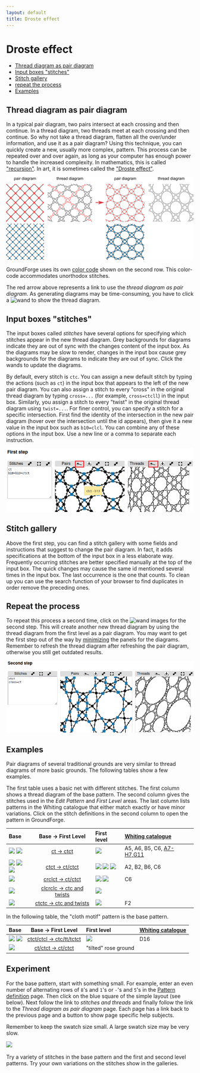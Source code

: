 ```yaml
---
layout: default
title: Droste effect
---
```


Droste effect
=============

* [Thread diagram as pair diagram](#thread-diagram-as-pair-diagram)
* [Input boxes "stitches"](#input-boxes-stitches)
* [Stitch gallery](#stitch-gallery)
* [repeat the process](#repeat-the-process)
* [Examples](#examples)

Thread diagram as pair diagram
------------------------------

In a typical pair diagram, two pairs intersect at each crossing and then continue.  In a thread diagram, two threads meet at each crossing and then continue.  So why not take a thread diagram, flatten all the over/under information, and use it as a pair diagram?  Using this technique, you can quickly create a new, usually more complex, pattern.  This process can be repeated over and over again, as long as your computer has enough power to handle the increased complexity.    In mathematics, this is called ["recursion"](https://en.wikipedia.org/wiki/Recursion).  In art, it is sometimes called the ["Droste effect"](https://en.wikipedia.org/wiki/Droste_effect).

![](images/simple-droste.png)

GroundForge uses its own [color code](/GroundForge-help/color-rules) shown on the second row. 
This color-code accommodates unorthodox stitches.

The red arrow above represents a link to use the _thread diagram as pair diagram_.
As generating diagrams may be time-consuming, you have to click a ![wand](/GroundForge/images/wand.png) to show the thread diagram. 

Input boxes "stitches"
----------------------

The input boxes called _stitches_ have several options for specifying which stitches appear in the new thread diagram.
Grey backgrounds for diagrams indicate they are out of sync with the changes content of the input box.
As the diagrams may be slow to render, changes in the input box cause grey backgrounds for the diagrams to indicate they are out of sync.
Click the wands to update the diagrams.

By default, every stitch is `ctc`.  You can assign a new default stitch by typing the actions (such as `ct`) in the input box that appears to the left of the new pair diagram. You can also assign a stitch to every "cross" in the original thread diagram by typing `cross=...` (for example, `cross=ctcll`) in the input box.  Similarly, you assign a stitch to every "twist" in the original thread diagram using `twist=...`.  For finer control, you can specify a stitch for a specific intersection.  First find the identity of the intersection in the new pair diagram (hover over the intersection until the id appears), then give it a new value in the input box such as `b10=clcl`.  You can combine any of these options in the input box.  Use a new line or a comma to separate each instruction.

![](images/droste-assign-stitches.png)

Stitch gallery
--------------

Above the first step, you can find a stitch gallery with some fields and instructions that suggest to change the pair diagram. 
In fact, it adds specifications at the bottom of the input box in a less elaborate way.
Frequently occurring stitches are better specified manually at the top of the input box.
The quick changes may cause the same id mentioned several times in the input box. 
The last occurrence is the one that counts.
To clean up you can use the search function of your browser to find duplicates in order remove the preceding ones.

Repeat the process
------------------

To repeat this process a second time, click on the ![wand](/GroundForge/images/wand.png) images for the second step. This will create another new thread diagram by using the thread diagram from the first level as a pair diagram. 
You may want to get the first step out of the way by [minimizing] the panels for the diagrams.
Remember to refresh the thread diagram after refreshing the pair diagram, otherwise you still get outdated results.

[minimizing]: /GroundForge-help/clips/resize

![](images/droste-repeat-assign-stitches.png)


Examples
--------

Pair diagrams of several traditional grounds are very similar to thread diagrams of more basic grounds.  The following tables show a few examples.
 
 The first table uses a basic net with different stitches.   The first column shows a thread diagram of the base pattern.  The second column gives the stitches used in the _Edit Pattern_ and _First Level_ areas.  The last column lists patterns in the Whiting catalogue that either match exactly or have minor variations.  Click on the stitch definitions in the second column to open the pattern in GroundForge.

Base  | Base &rarr; First Level | First level | [Whiting catalogue](/gw-lace-to-gf)
:-----|:-----------------------:|:------------|:--------- 
![](stitches/ct.png) ![](stitches/ct-color1.png) | [ct &rarr; ctct]      | ![](/gw-lace-to-gf/w/page76a.gif) | A5, A6, B5, C6, [A7-H7,G11]
![](stitches/ctct.png) ![](stitches/ctct-color1a.png) ![](stitches/ctct-color1b.png) | [ctct &rarr; ct/ctct] | ![](/gw-lace-to-gf/w/page120a.gif) ![](stitches/ctct-color2a.png) ![](stitches/ctct-color2b.png) | A2, B2, B6, C6
![](stitches/crclct.png) | [crclct &rarr; ct/ctct] | ![](/gw-lace-to-gf/w/page139a.gif) ![](stitches/crclct-color2.png) | C6
![](stitches/clcrclc.png) | [clcrclc &rarr; ctc and twists] | ![](stitches/clcrclc-color2.png)
![](stitches/ctctc.png) | [ctctc &rarr; ctc and twists] | ![](/gw-lace-to-gf/w/page178a.gif) | F2

In the following table, the "cloth motif" pattern is the base pattern.

Base  | Base &rarr; First Level    | First level     | [Whiting catalogue](/gw-lace-to-gf)
:-----|:--------------------------:|:----------------|:--------- 
![](stitches/ctc-ctcr.png) ![](stitches/ctc-ctcr-color.png)  | [ctct/ctcl &rarr; ctc/tt/tctct] | ![](/gw-lace-to-gf/w/page150a.gif) | D16
![](stitches/2x-ct-ctct.png) | [ct/ctct &rarr; ct/ctct] | "tilted" rose ground


[ct &rarr; ctct]: /GroundForge/tiles?tile=-5&tileStitch=ct&droste2=ctct&patchWidth=5&patchHeight=6&shiftColsSW=-2&shiftRowsSW=0&shiftColsSE=1&shiftRowsSE=1
[ctct &rarr; ct/ctct]: /GroundForge/tiles?patchWidth=5&patchHeight=6&b1=ctct&tile=-5&footsideStitch=ctctt&tileStitch=ctct&headsideStitch=ctctt&shiftColsSW=-2&shiftRowsSW=0&shiftColsSE=1&shiftRowsSE=1&droste2=ct,cross=ctct
[crclct &rarr; ct/ctct]: /GroundForge/tiles?tile=-5&tileStitch=crclct&droste2=ctct,b16=b15=b12=ct&patchWidth=5&patchHeight=6&shiftColsSW=-2&shiftRowsSW=0&shiftColsSE=1&shiftRowsSE=1
[clcrclc &rarr; ctc]: /GroundForge/tiles?tile=-5&tileStitch=clcrclc&droste2=ctc,b16=ctct,b13=ctcr,b15=ctcl&patchWidth=5&patchHeight=6&shiftColsSW=-2&shiftRowsSW=0&shiftColsSE=1&shiftRowsSE=1
[clcrclc &rarr; ctc and twists]: /GroundForge/tiles?tile=-5&tileStitch=ctctc&droste2=ctc,B16=ctcttt,B15=ctcrrr,B14=ctclll,b13=ctcctc&patchWidth=5&patchHeight=6&shiftColsSW=-2&shiftRowsSW=0&shiftColsSE=1&shiftRowsSE=1
[ctctc &rarr; ctc and twists]: /GroundForge/tiles?tile=-5&tileStitch=ctctc&droste2=ctc,B16=ctcttt,B15=ctcrrr,B14=ctclll,b13=ctcctc&patchWidth=5&patchHeight=6&shiftColsSW=-2&shiftRowsSW=0&shiftColsSE=1&shiftRowsSE=1

[ctct/ctcl &rarr; ctc/tt/tctct]: /GroundForge/tiles?tile=8,1&a1=ctct&a2=ctcl&droste2=ctc,a24=a15=tt,a14=tctct&patchWidth=4&patchHeight=4&shiftColsSW=0&shiftRowsSW=2&shiftColsSE=1&shiftRowsSE=2
[ct/ctct &rarr; ct/ctct]: /GroundForge/tiles?tile=88,11&tileStitch=ctct&b1=ct&a2=ct&droste2=cross=ctct,twist=ct&patchWidth=6&patchHeight=6&shiftColsSW=0&shiftRowsSW=2&shiftColsSE=2&shiftRowsSE=2
[A7-H7,G11]: /gw-lace-to-gf#val


Experiment
-------------------------

For the base pattern, start with something small.  For example, enter an even number of alternating rows of `8`'s and `1`'s or `-`'s and `5`'s in the [Pattern definition](https://d-bl.github.io/GroundForge/pattern) page. Then click on the blue square of the simple layout (see below).  Next follow the link to _stitches and threads_ and finally follow the link to the _Thread diagram as pair diagram_ page. Each page has a link back to the previous page and a button to show page specific help subjects.

Remember to keep the swatch size small.  A large swatch size may be very slow. 

![](images/init-droste.png)

Try a variety of stitches in the base pattern and the first and second level patterns.
Try your own variations on the stitches show in the galleries.